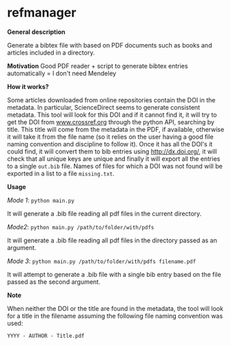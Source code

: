 # refmanager

**General description**

Generate a bibtex file with based on PDF documents such as books and articles included in a directory.

**Motivation**
Good PDF reader + script to generate bibtex entries automatically = I don't need Mendeley

**How it works?**

Some articles downloaded from online repositories contain the DOI in the metadata. In particular, ScienceDirect seems to generate consistent metadata. This tool will look for this DOI and if it cannot find it, it will try to get the DOI from www.crossref.org through the python API, searching by title. This title will come from the metadata in the PDF, if available, otherwise it will take it from the file name (so it relies on the user having a good file naming convention and discipline to follow it). Once it has all the DOI's it could find, it will convert them to bib entries using http://dx.doi.org/<doi>, it will check that all unique keys are unique and finally it will export all the entries to a single `out.bib` file. Names of files for which a DOI was not found will be exported in a list to a file `missing.txt`.

**Usage**

*Mode 1*: `python main.py`

It will generate a .bib file reading all pdf files in the current directory.

*Mode2*: `python main.py /path/to/folder/with/pdfs`

It will generate a .bib file reading all pdf files in the directory passed as an argument.

*Mode 3*: `python main.py /path/to/folder/with/pdfs filename.pdf`

It will attempt to generate a .bib file with a single bib entry based on the file passed as the second argument.

**Note**

When neither the DOI or the title are found in the metadata, the tool will look for a title in the filename assuming the following file naming convention was used:

```YYYY - AUTHOR - Title.pdf```



